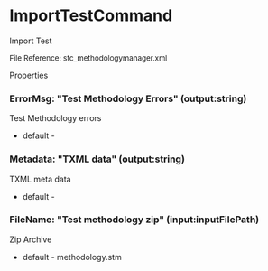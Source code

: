 # ImportTestCommand

Import Test

<font size="2">File Reference: stc_methodologymanager.xml</font>

<text>Properties</text>

### ErrorMsg: "Test Methodology Errors" (output:string)

Test Methodology errors

* default - 
### Metadata: "TXML data" (output:string)

TXML meta data

* default - 
### FileName: "Test methodology zip" (input:inputFilePath)

Zip Archive

* default - methodology.stm
